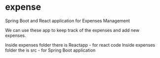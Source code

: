 # expense
 Spring Boot and React application for Expenses Management
 
 We can use these app to keep track of the expenses and add new expenses. 
 
 Inside expenses folder there is Reactapp - for react code
 Inside expenses folder the is src - for Spring Boot application
